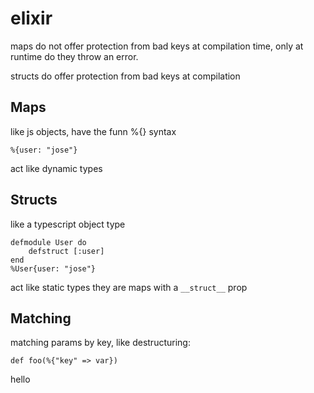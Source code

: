 # elixir

maps do not offer protection from bad keys at compilation time, only at runtime do they throw an error.

structs do offer protection from bad keys at compilation

## Maps
like js objects, have the funn %{} syntax

    %{user: "jose"}

act like dynamic types

## Structs
like a typescript object type

    defmodule User do
        defstruct [:user]
    end
    %User{user: "jose"}

    
act like static types
they are maps with a `__struct__` prop

## Matching

matching params by key, like destructuring:

    def foo(%{"key" => var})

hello

